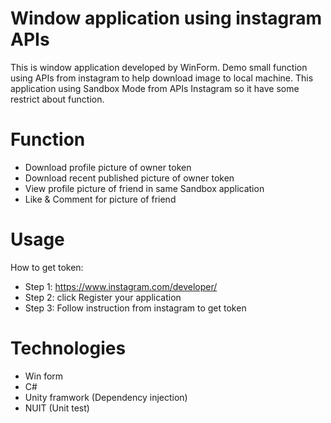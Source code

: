 # Window application using instagram APIs
This is window application developed by WinForm. Demo small function using APIs from instagram to help download image to local machine. 
This application using Sandbox Mode from APIs Instagram so it have some restrict about function. 
# Function
- Download profile picture of owner token
- Download recent published picture of owner token
- View profile picture of friend in same Sandbox application
- Like & Comment for picture of friend
# Usage
How to get token:
- Step 1: https://www.instagram.com/developer/
- Step 2: click Register your application
- Step 3: Follow instruction from instagram to get token
# Technologies
- Win form
- C#
- Unity framwork (Dependency injection)
- NUIT (Unit test)
